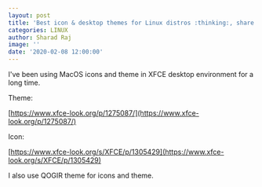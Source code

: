 ```yaml
---
layout: post
title: 'Best icon & desktop themes for Linux distros :thinking:, share your favs :sunglasses:'
categories: LINUX
author: Sharad Raj
image: ''
date: '2020-02-08 12:00:00'
---
```

I've been using MacOS icons and theme in XFCE desktop environment for a long time.

Theme:

[https://www.xfce-look.org/p/1275087/](https://www.xfce-look.org/p/1275087/)

Icon:

[https://www.xfce-look.org/s/XFCE/p/1305429](https://www.xfce-look.org/s/XFCE/p/1305429)

I also use QOGIR theme for icons and theme.